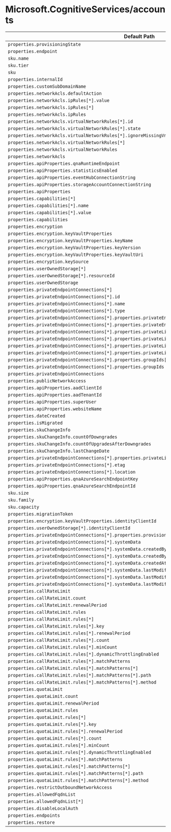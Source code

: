 # Microsoft.CognitiveServices/accounts

| Default Path | Alias |
|---|---|
| `properties.provisioningState` | `Microsoft.CognitiveServices/accounts/provisioningState` |
| `properties.endpoint` | `Microsoft.CognitiveServices/accounts/endpoint` |
| `sku.name` | `Microsoft.CognitiveServices/accounts/sku.name` |
| `sku.tier` | `Microsoft.CognitiveServices/accounts/sku.tier` |
| `sku` | `Microsoft.CognitiveServices/accounts/sku` |
| `properties.internalId` | `Microsoft.CognitiveServices/accounts/internalId` |
| `properties.customSubDomainName` | `Microsoft.CognitiveServices/accounts/customSubDomainName` |
| `properties.networkAcls.defaultAction` | `Microsoft.CognitiveServices/accounts/networkAcls.defaultAction` |
| `properties.networkAcls.ipRules[*].value` | `Microsoft.CognitiveServices/accounts/networkAcls.ipRules[*].value` |
| `properties.networkAcls.ipRules[*]` | `Microsoft.CognitiveServices/accounts/networkAcls.ipRules[*]` |
| `properties.networkAcls.ipRules` | `Microsoft.CognitiveServices/accounts/networkAcls.ipRules` |
| `properties.networkAcls.virtualNetworkRules[*].id` | `Microsoft.CognitiveServices/accounts/networkAcls.virtualNetworkRules[*].id` |
| `properties.networkAcls.virtualNetworkRules[*].state` | `Microsoft.CognitiveServices/accounts/networkAcls.virtualNetworkRules[*].state` |
| `properties.networkAcls.virtualNetworkRules[*].ignoreMissingVnetServiceEndpoint` | `Microsoft.CognitiveServices/accounts/networkAcls.virtualNetworkRules[*].ignoreMissingVnetServiceEndpoint` |
| `properties.networkAcls.virtualNetworkRules[*]` | `Microsoft.CognitiveServices/accounts/networkAcls.virtualNetworkRules[*]` |
| `properties.networkAcls.virtualNetworkRules` | `Microsoft.CognitiveServices/accounts/networkAcls.virtualNetworkRules` |
| `properties.networkAcls` | `Microsoft.CognitiveServices/accounts/networkAcls` |
| `properties.apiProperties.qnaRuntimeEndpoint` | `Microsoft.CognitiveServices/accounts/apiProperties.qnaRuntimeEndpoint` |
| `properties.apiProperties.statisticsEnabled` | `Microsoft.CognitiveServices/accounts/apiProperties.statisticsEnabled` |
| `properties.apiProperties.eventHubConnectionString` | `Microsoft.CognitiveServices/accounts/apiProperties.eventHubConnectionString` |
| `properties.apiProperties.storageAccountConnectionString` | `Microsoft.CognitiveServices/accounts/apiProperties.storageAccountConnectionString` |
| `properties.apiProperties` | `Microsoft.CognitiveServices/accounts/apiProperties` |
| `properties.capabilities[*]` | `Microsoft.CognitiveServices/accounts/capabilities[*]` |
| `properties.capabilities[*].name` | `Microsoft.CognitiveServices/accounts/capabilities[*].name` |
| `properties.capabilities[*].value` | `Microsoft.CognitiveServices/accounts/capabilities[*].value` |
| `properties.capabilities` | `Microsoft.CognitiveServices/accounts/capabilities` |
| `properties.encryption` | `Microsoft.CognitiveServices/accounts/encryption` |
| `properties.encryption.keyVaultProperties` | `Microsoft.CognitiveServices/accounts/encryption.keyVaultProperties` |
| `properties.encryption.keyVaultProperties.keyName` | `Microsoft.CognitiveServices/accounts/encryption.keyVaultProperties.keyName` |
| `properties.encryption.keyVaultProperties.keyVersion` | `Microsoft.CognitiveServices/accounts/encryption.keyVaultProperties.keyVersion` |
| `properties.encryption.keyVaultProperties.keyVaultUri` | `Microsoft.CognitiveServices/accounts/encryption.keyVaultProperties.keyVaultUri` |
| `properties.encryption.keySource` | `Microsoft.CognitiveServices/accounts/encryption.keySource` |
| `properties.userOwnedStorage[*]` | `Microsoft.CognitiveServices/accounts/userOwnedStorage[*]` |
| `properties.userOwnedStorage[*].resourceId` | `Microsoft.CognitiveServices/accounts/userOwnedStorage[*].resourceId` |
| `properties.userOwnedStorage` | `Microsoft.CognitiveServices/accounts/userOwnedStorage` |
| `properties.privateEndpointConnections[*]` | `Microsoft.CognitiveServices/accounts/privateEndpointConnections[*]` |
| `properties.privateEndpointConnections[*].id` | `Microsoft.CognitiveServices/accounts/privateEndpointConnections[*].id` |
| `properties.privateEndpointConnections[*].name` | `Microsoft.CognitiveServices/accounts/privateEndpointConnections[*].name` |
| `properties.privateEndpointConnections[*].type` | `Microsoft.CognitiveServices/accounts/privateEndpointConnections[*].type` |
| `properties.privateEndpointConnections[*].properties.privateEndpoint` | `Microsoft.CognitiveServices/accounts/privateEndpointConnections[*].privateEndpoint` |
| `properties.privateEndpointConnections[*].properties.privateEndpoint.id` | `Microsoft.CognitiveServices/accounts/privateEndpointConnections[*].privateEndpoint.id` |
| `properties.privateEndpointConnections[*].properties.privateLinkServiceConnectionState` | `Microsoft.CognitiveServices/accounts/privateEndpointConnections[*].privateLinkServiceConnectionState` |
| `properties.privateEndpointConnections[*].properties.privateLinkServiceConnectionState.status` | `Microsoft.CognitiveServices/accounts/privateEndpointConnections[*].privateLinkServiceConnectionState.status` |
| `properties.privateEndpointConnections[*].properties.privateLinkServiceConnectionState.description` | `Microsoft.CognitiveServices/accounts/privateEndpointConnections[*].privateLinkServiceConnectionState.description` |
| `properties.privateEndpointConnections[*].properties.privateLinkServiceConnectionState.actionRequired` | `Microsoft.CognitiveServices/accounts/privateEndpointConnections[*].privateLinkServiceConnectionState.actionRequired` |
| `properties.privateEndpointConnections[*].properties.groupIds[*]` | `Microsoft.CognitiveServices/accounts/privateEndpointConnections[*].groupIds[*]` |
| `properties.privateEndpointConnections[*].properties.groupIds` | `Microsoft.CognitiveServices/accounts/privateEndpointConnections[*].groupIds` |
| `properties.privateEndpointConnections` | `Microsoft.CognitiveServices/accounts/privateEndpointConnections` |
| `properties.publicNetworkAccess` | `Microsoft.CognitiveServices/accounts/publicNetworkAccess` |
| `properties.apiProperties.aadClientId` | `Microsoft.CognitiveServices/accounts/apiProperties.aadClientId` |
| `properties.apiProperties.aadTenantId` | `Microsoft.CognitiveServices/accounts/apiProperties.aadTenantId` |
| `properties.apiProperties.superUser` | `Microsoft.CognitiveServices/accounts/apiProperties.superUser` |
| `properties.apiProperties.websiteName` | `Microsoft.CognitiveServices/accounts/apiProperties.websiteName` |
| `properties.dateCreated` | `Microsoft.CognitiveServices/accounts/dateCreated` |
| `properties.isMigrated` | `Microsoft.CognitiveServices/accounts/isMigrated` |
| `properties.skuChangeInfo` | `Microsoft.CognitiveServices/accounts/skuChangeInfo` |
| `properties.skuChangeInfo.countOfDowngrades` | `Microsoft.CognitiveServices/accounts/skuChangeInfo.countOfDowngrades` |
| `properties.skuChangeInfo.countOfUpgradesAfterDowngrades` | `Microsoft.CognitiveServices/accounts/skuChangeInfo.countOfUpgradesAfterDowngrades` |
| `properties.skuChangeInfo.lastChangeDate` | `Microsoft.CognitiveServices/accounts/skuChangeInfo.lastChangeDate` |
| `properties.privateEndpointConnections[*].properties.privateLinkServiceConnectionState.actionsRequired` | `Microsoft.CognitiveServices/accounts/privateEndpointConnections[*].privateLinkServiceConnectionState.actionsRequired` |
| `properties.privateEndpointConnections[*].etag` | `Microsoft.CognitiveServices/accounts/privateEndpointConnections[*].etag` |
| `properties.privateEndpointConnections[*].location` | `Microsoft.CognitiveServices/accounts/privateEndpointConnections[*].location` |
| `properties.apiProperties.qnaAzureSearchEndpointKey` | `Microsoft.CognitiveServices/accounts/apiProperties.qnaAzureSearchEndpointKey` |
| `properties.apiProperties.qnaAzureSearchEndpointId` | `Microsoft.CognitiveServices/accounts/apiProperties.qnaAzureSearchEndpointId` |
| `sku.size` | `Microsoft.CognitiveServices/accounts/sku.size` |
| `sku.family` | `Microsoft.CognitiveServices/accounts/sku.family` |
| `sku.capacity` | `Microsoft.CognitiveServices/accounts/sku.capacity` |
| `properties.migrationToken` | `Microsoft.CognitiveServices/accounts/migrationToken` |
| `properties.encryption.keyVaultProperties.identityClientId` | `Microsoft.CognitiveServices/accounts/encryption.keyVaultProperties.identityClientId` |
| `properties.userOwnedStorage[*].identityClientId` | `Microsoft.CognitiveServices/accounts/userOwnedStorage[*].identityClientId` |
| `properties.privateEndpointConnections[*].properties.provisioningState` | `Microsoft.CognitiveServices/accounts/privateEndpointConnections[*].provisioningState` |
| `properties.privateEndpointConnections[*].systemData` | `Microsoft.CognitiveServices/accounts/privateEndpointConnections[*].systemData` |
| `properties.privateEndpointConnections[*].systemData.createdBy` | `Microsoft.CognitiveServices/accounts/privateEndpointConnections[*].systemData.createdBy` |
| `properties.privateEndpointConnections[*].systemData.createdByType` | `Microsoft.CognitiveServices/accounts/privateEndpointConnections[*].systemData.createdByType` |
| `properties.privateEndpointConnections[*].systemData.createdAt` | `Microsoft.CognitiveServices/accounts/privateEndpointConnections[*].systemData.createdAt` |
| `properties.privateEndpointConnections[*].systemData.lastModifiedBy` | `Microsoft.CognitiveServices/accounts/privateEndpointConnections[*].systemData.lastModifiedBy` |
| `properties.privateEndpointConnections[*].systemData.lastModifiedByType` | `Microsoft.CognitiveServices/accounts/privateEndpointConnections[*].systemData.lastModifiedByType` |
| `properties.privateEndpointConnections[*].systemData.lastModifiedAt` | `Microsoft.CognitiveServices/accounts/privateEndpointConnections[*].systemData.lastModifiedAt` |
| `properties.callRateLimit` | `Microsoft.CognitiveServices/accounts/callRateLimit` |
| `properties.callRateLimit.count` | `Microsoft.CognitiveServices/accounts/callRateLimit.count` |
| `properties.callRateLimit.renewalPeriod` | `Microsoft.CognitiveServices/accounts/callRateLimit.renewalPeriod` |
| `properties.callRateLimit.rules` | `Microsoft.CognitiveServices/accounts/callRateLimit.rules` |
| `properties.callRateLimit.rules[*]` | `Microsoft.CognitiveServices/accounts/callRateLimit.rules[*]` |
| `properties.callRateLimit.rules[*].key` | `Microsoft.CognitiveServices/accounts/callRateLimit.rules[*].key` |
| `properties.callRateLimit.rules[*].renewalPeriod` | `Microsoft.CognitiveServices/accounts/callRateLimit.rules[*].renewalPeriod` |
| `properties.callRateLimit.rules[*].count` | `Microsoft.CognitiveServices/accounts/callRateLimit.rules[*].count` |
| `properties.callRateLimit.rules[*].minCount` | `Microsoft.CognitiveServices/accounts/callRateLimit.rules[*].minCount` |
| `properties.callRateLimit.rules[*].dynamicThrottlingEnabled` | `Microsoft.CognitiveServices/accounts/callRateLimit.rules[*].dynamicThrottlingEnabled` |
| `properties.callRateLimit.rules[*].matchPatterns` | `Microsoft.CognitiveServices/accounts/callRateLimit.rules[*].matchPatterns` |
| `properties.callRateLimit.rules[*].matchPatterns[*]` | `Microsoft.CognitiveServices/accounts/callRateLimit.rules[*].matchPatterns[*]` |
| `properties.callRateLimit.rules[*].matchPatterns[*].path` | `Microsoft.CognitiveServices/accounts/callRateLimit.rules[*].matchPatterns[*].path` |
| `properties.callRateLimit.rules[*].matchPatterns[*].method` | `Microsoft.CognitiveServices/accounts/callRateLimit.rules[*].matchPatterns[*].method` |
| `properties.quotaLimit` | `Microsoft.CognitiveServices/accounts/quotaLimit` |
| `properties.quotaLimit.count` | `Microsoft.CognitiveServices/accounts/quotaLimit.count` |
| `properties.quotaLimit.renewalPeriod` | `Microsoft.CognitiveServices/accounts/quotaLimit.renewalPeriod` |
| `properties.quotaLimit.rules` | `Microsoft.CognitiveServices/accounts/quotaLimit.rules` |
| `properties.quotaLimit.rules[*]` | `Microsoft.CognitiveServices/accounts/quotaLimit.rules[*]` |
| `properties.quotaLimit.rules[*].key` | `Microsoft.CognitiveServices/accounts/quotaLimit.rules[*].key` |
| `properties.quotaLimit.rules[*].renewalPeriod` | `Microsoft.CognitiveServices/accounts/quotaLimit.rules[*].renewalPeriod` |
| `properties.quotaLimit.rules[*].count` | `Microsoft.CognitiveServices/accounts/quotaLimit.rules[*].count` |
| `properties.quotaLimit.rules[*].minCount` | `Microsoft.CognitiveServices/accounts/quotaLimit.rules[*].minCount` |
| `properties.quotaLimit.rules[*].dynamicThrottlingEnabled` | `Microsoft.CognitiveServices/accounts/quotaLimit.rules[*].dynamicThrottlingEnabled` |
| `properties.quotaLimit.rules[*].matchPatterns` | `Microsoft.CognitiveServices/accounts/quotaLimit.rules[*].matchPatterns` |
| `properties.quotaLimit.rules[*].matchPatterns[*]` | `Microsoft.CognitiveServices/accounts/quotaLimit.rules[*].matchPatterns[*]` |
| `properties.quotaLimit.rules[*].matchPatterns[*].path` | `Microsoft.CognitiveServices/accounts/quotaLimit.rules[*].matchPatterns[*].path` |
| `properties.quotaLimit.rules[*].matchPatterns[*].method` | `Microsoft.CognitiveServices/accounts/quotaLimit.rules[*].matchPatterns[*].method` |
| `properties.restrictOutboundNetworkAccess` | `Microsoft.CognitiveServices/accounts/restrictOutboundNetworkAccess` |
| `properties.allowedFqdnList` | `Microsoft.CognitiveServices/accounts/allowedFqdnList` |
| `properties.allowedFqdnList[*]` | `Microsoft.CognitiveServices/accounts/allowedFqdnList[*]` |
| `properties.disableLocalAuth` | `Microsoft.CognitiveServices/accounts/disableLocalAuth` |
| `properties.endpoints` | `Microsoft.CognitiveServices/accounts/endpoints` |
| `properties.restore` | `Microsoft.CognitiveServices/accounts/restore` |

